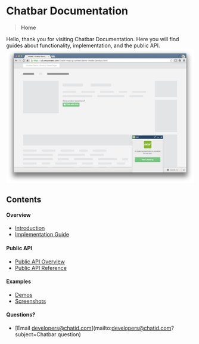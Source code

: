 Chatbar Documentation
=====================

> **Home**

Hello, thank you for visiting Chatbar Documentation. Here you will find guides about functionality, implementation, and the public API.
![](chatbar/assets/screens/screen02.png "Chatbar")

Contents
--------

#### Overview

* [Introduction](introduction.md)
* [Implementation Guide](implementation.md)

#### Public API

* [Public API Overview](public-api-overview.md)
* [Public API Reference](public-api-reference.md)

#### Examples

* [Demos](demos.md)
* [Screenshots](screenshots.md)

#### Questions?

* [Email developers@chatid.com](mailto:developers@chatid.com?subject=Chatbar question)
